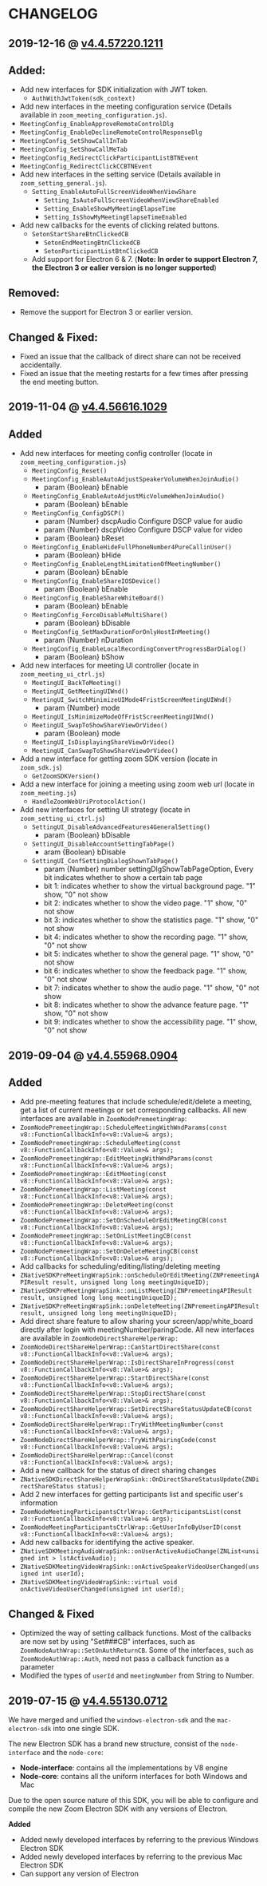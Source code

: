 # CHANGELOG

## 2019-12-16 @ [v4.4.57220.1211](https://github.com/zoom/zoom-sdk-electron/releases/tag/v4.4.57220.1211)

## Added:
* Add new interfaces for SDK initialization with JWT token.
  * `AuthWithJwtToken(sdk_context)`
* Add new interfaces in the meeting configuration service (Details available in `zoom_meeting_configuration.js`).
 * `MeetingConfig_EnableApproveRemoteControlDlg`
 * `MeetingConfig_EnableDeclineRemoteControlResponseDlg`
 * `MeetingConfig_SetShowCallInTab`
 * `MeetingConfig_SetShowCallMeTab`
 * `MeetingConfig_RedirectClickParticipantListBTNEvent`
 * `MeetingConfig_RedirectClickCCBTNEvent`
* Add new interfaces in the setting service (Details available in `zoom_setting_general.js`).
  * `Setting_EnableAutoFullScreenVideoWhenViewShare`
    * `Setting_IsAutoFullScreenVideoWhenViewShareEnabled`
    * `Setting_EnableShowMyMeetingElapseTime`
    * `Setting_IsShowMyMeetingElapseTimeEnabled`
* Add new callbacks for the events of clicking related buttons.
  * `SetonStartShareBtnClickedCB`
    * `SetonEndMeetingBtnClickedCB`
    * `SetonParticipantListBtnClickedCB`
  * Add support for Electron 6 & 7. (**Note: In order to support Electron 7, the Electron 3 or ealier version is no longer supported**)

## Removed:
* Remove the support for Electron 3 or earlier version.

## Changed & Fixed:
* Fixed an issue that the callback of direct share can not be received accidentally.
* Fixed an issue that the meeting restarts for a few times after pressing the end meeting button.

## 2019-11-04 @ [v4.4.56616.1029](https://github.com/zoom/zoom-sdk-electron/releases/tag/v4.4.56616.1029)

## Added
* Add new interfaces for meeting config controller (locate in `zoom_meeting_configuration.js`)
  * `MeetingConfig_Reset()`
  * `MeetingConfig_EnableAutoAdjustSpeakerVolumeWhenJoinAudio()`
     * param \{Boolean} bEnable
  * `MeetingConfig_EnableAutoAdjustMicVolumeWhenJoinAudio()`
     * param \{Boolean} bEnable
  * `MeetingConfig_ConfigDSCP()`
     * param \{Number} dscpAudio Configure DSCP value for audio
     * param \{Number} dscpVideo Configure DSCP value for video
     * param \{Boolean} bReset
  * `MeetingConfig_EnableHideFullPhoneNumber4PureCallinUser()`
     * param \{Boolean} bHide
  * `MeetingConfig_EnableLengthLimitationOfMeetingNumber()`
     * param \{Boolean} bEnable
  * `MeetingConfig_EnableShareIOSDevice()`
     * param \{Boolean} bEnable
  * `MeetingConfig_EnableShareWhiteBoard()`
     * param \{Boolean} bEnable
  * `MeetingConfig_ForceDisableMultiShare()`
     * param \{Boolean} bDisable
  * `MeetingConfig_SetMaxDurationForOnlyHostInMeeting()`
     * param \{Number} nDuration
  * `MeetingConfig_EnableLocalRecordingConvertProgressBarDialog()`
     * param \{Boolean} bShow
* Add new interfaces for meeting UI controller (locate in `zoom_meeting_ui_ctrl.js`)
  * `MeetingUI_BackToMeeting()`
  * `MeetingUI_GetMeetingUIWnd()`
  * `MeetingUI_SwitchMinimizeUIMode4FristScreenMeetingUIWnd()`
     * param \{Number} mode
  * `MeetingUI_IsMinimizeModeOfFristScreenMeetingUIWnd()`
  * `MeetingUI_SwapToShowShareViewOrVideo()`
     * param \{Boolean} mode
  * `MeetingUI_IsDisplayingShareViewOrVideo()`
  * `MeetingUI_CanSwapToShowShareViewOrVideo()`
* Add a new interface for getting zoom SDK version (locate in `zoom_sdk.js`)
    * `GetZoomSDKVersion()`
* Add a new interface for joining a meeting using zoom web url (locate in `zoom_meeting.js`)
  * `HandleZoomWebUriProtocolAction()`
* Add new interfaces for setting UI strategy (locate in `zoom_setting_ui_ctrl.js`)
  * `SettingUI_DisableAdvancedFeatures4GeneralSetting()`
     * param \{Boolean} bDisable
  * `SettingUI_DisableAccountSettingTabPage()`
     * aram \{Boolean} bDisable
  * `SettingUI_ConfSettingDialogShownTabPage()`
     * param \{Number} number settingDlgShowTabPageOption, Every bit indicates whether to show a certain tab page
      * bit 1: indicates whether to show the virtual background page. "1" show, "0" not show
      * bit 2: indicates whether to show the video page. "1" show, "0" not show
      * bit 3: indicates whether to show the statistics page. "1" show, "0" not show
      * bit 4: indicates whether to show the recording page. "1" show, "0" not show
      * bit 5: indicates whether to show the general page. "1" show, "0" not show
      * bit 6: indicates whether to show the feedback page. "1" show, "0" not show
      * bit 7: indicates whether to show the audio page. "1" show, "0" not show
      * bit 8: indicates whether to show the advance feature page. "1" show, "0" not show
      * bit 9: indicates whether to show the accessibility page. "1" show, "0" not show

## 2019-09-04 @ [v4.4.55968.0904](https://github.com/zoom/zoom-sdk-electron/releases/tag/v4.4.55968.0904)

## Added
*  Add pre-meeting features that include schedule/edit/delete a meeting, get a list of current meetings or set corresponding callbacks. All new interfaces are available in `ZoomNodePremeetingWrap`:
* `ZoomNodePremeetingWrap::ScheduleMeetingWithWndParams(const v8::FunctionCallbackInfo<v8::Value>& args);`
* `ZoomNodePremeetingWrap::ScheduleMeeting(const v8::FunctionCallbackInfo<v8::Value>& args);`
* `ZoomNodePremeetingWrap::EditMeetingWithWndParams(const v8::FunctionCallbackInfo<v8::Value>& args);`
* `ZoomNodePremeetingWrap::EditMeeting(const v8::FunctionCallbackInfo<v8::Value>& args);`
* `ZoomNodePremeetingWrap::ListMeeting(const v8::FunctionCallbackInfo<v8::Value>& args);`
* `ZoomNodePremeetingWrap::DeleteMeeting(const v8::FunctionCallbackInfo<v8::Value>& args);`
* `ZoomNodePremeetingWrap::SetOnScheduleOrEditMeetingCB(const v8::FunctionCallbackInfo<v8::Value>& args);`
* `ZoomNodePremeetingWrap::SetOnListMeetingCB(const v8::FunctionCallbackInfo<v8::Value>& args);`
* `ZoomNodePremeetingWrap::SetOnDeleteMeetingCB(const v8::FunctionCallbackInfo<v8::Value>& args);`
*  Add callbacks for scheduling/editing/listing/deleting meeting
* `ZNativeSDKPreMeetingWrapSink::onScheduleOrEditMeeting(ZNPremeetingAPIResult result, unsigned long long meetingUniqueID);`
* `ZNativeSDKPreMeetingWrapSink::onListMeeting(ZNPremeetingAPIResult result, unsigned long long meetingUniqueID);`
* `ZNativeSDKPreMeetingWrapSink::onDeleteMeeting(ZNPremeetingAPIResult result, unsigned long long meetingUniqueID);`
*  Add direct share feature to allow sharing your screen/app/white_board directly after login with meetingNumber/paringCode. All new interfaces are available in `ZoomNodeDirectShareHelperWrap:`
* `ZoomNodeDirectShareHelperWrap::CanStartDirectShare(const v8::FunctionCallbackInfo<v8::Value>& args);`
* `ZoomNodeDirectShareHelperWrap::IsDirectShareInProgress(const v8::FunctionCallbackInfo<v8::Value>& args);`
* `ZoomNodeDirectShareHelperWrap::StartDirectShare(const v8::FunctionCallbackInfo<v8::Value>& args);`
* `ZoomNodeDirectShareHelperWrap::StopDirectShare(const v8::FunctionCallbackInfo<v8::Value>& args);`
* `ZoomNodeDirectShareHelperWrap::SetDirectShareStatusUpdateCB(const v8::FunctionCallbackInfo<v8::Value>& args);`
* `ZoomNodeDirectShareHelperWrap::TryWithMeetingNumber(const v8::FunctionCallbackInfo<v8::Value>& args);`
* `ZoomNodeDirectShareHelperWrap::TryWithPairingCode(const v8::FunctionCallbackInfo<v8::Value>& args);`
* `ZoomNodeDirectShareHelperWrap::Cancel(const v8::FunctionCallbackInfo<v8::Value>& args);`
*  Add a new callback for the status of direct sharing changes
* `ZNativeSDKDirectShareHelperWrapSink::OnDirectShareStatusUpdate(ZNDirectShareStatus status);`
*  Add 2 new interfaces for getting participants list and specific user's information
* `ZoomNodeMeetingParticipantsCtrlWrap::GetParticipantsList(const v8::FunctionCallbackInfo<v8::Value>& args);`
* `ZoomNodeMeetingParticipantsCtrlWrap::GetUserInfoByUserID(const v8::FunctionCallbackInfo<v8::Value>& args);`
*  Add new callbacks for identifying the active speaker.
* `ZNativeSDKMeetingAudioWrapSink::onUserActiveAudioChange(ZNList<unsigned int > lstActiveAudio);`
* `ZNativeSDKMeetingVideoWrapSink::onActiveSpeakerVideoUserChanged(unsigned int userId);`
* `ZNativeSDKMeetingVideoWrapSink::virtual void onActiveVideoUserChanged(unsigned int userId);`

## Changed & Fixed
*  Optimized the way of setting callback functions. Most of the callbacks are now set by using "Set###CB" interfaces, such as `ZoomNodeAuthWrap::SetOnAuthReturnCB`. Some of the interfaces, such as `ZoomNodeAuthWrap::Auth`, need not pass a callback function as a parameter
*  Modified the types of `userId` and `meetingNumber` from String to Number.

## 2019-07-15 @ [v4.4.55130.0712](https://github.com/zoom/zoom-sdk-electron/releases/tag/v4.4.55130.0712)

We have merged and unified the `windows-electron-sdk` and the `mac-electron-sdk` into one single SDK.

The new Electron SDK has a brand new structure, consist of the `node-interface` and the `node-core`:

* **Node-interface**: contains all the implementations by V8 engine
* **Node-core**: contains all the uniform interfaces for both Windows and Mac

Due to the open source nature of this SDK, you will be able to configure and compile the new Zoom Electron SDK with any versions of Electron.

**Added**

* Added newly developed interfaces by referring to the previous Windows Electron SDK
* Added newly developed interfaces by referring to the previous Mac Electron SDK
* Can support any version of Electron
